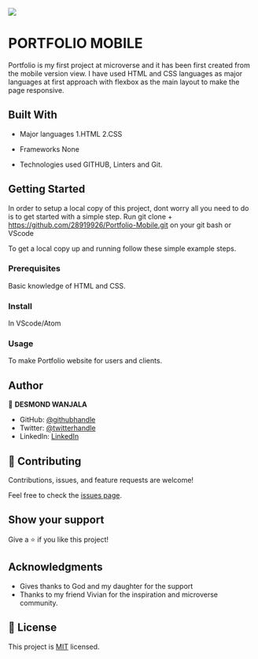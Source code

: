 ![](https://img.shields.io/badge/Microverse-blueviolet)

# PORTFOLIO MOBILE 

Portfolio is my first project at microverse and it has been first created from the mobile version view.
I have used HTML and CSS  languages as major languages at first approach with flexbox as the main layout to make the page responsive.


## Built With

- Major languages
 1.HTML
 2.CSS

- Frameworks
  None

- Technologies used
  GITHUB, Linters and Git.


## Getting Started

In order to setup a local copy of this project, dont worry all you need to do is to get started with a simple step.
Run git clone + https://github.com/28919926/Portfolio-Mobile.git on your git bash or VScode


To get a local copy up and running follow these simple example steps.

### Prerequisites
Basic knowledge of HTML and CSS.


### Install
In VScode/Atom

### Usage
To make Portfolio website for users and clients.

## Author

👤 **DESMOND WANJALA**

- GitHub: [@githubhandle](https://github.com/28919926)
- Twitter: [@twitterhandle](https://twitter.com/wanjala_desmond)
- LinkedIn: [LinkedIn](https://www.linkedin.com/in/wanjala-desmond-000927b6/)


## 🤝 Contributing

Contributions, issues, and feature requests are welcome!

Feel free to check the [issues page](https://github.com/28919926).

## Show your support

Give a ⭐️ if you like this project!

## Acknowledgments

- Gives thanks to God and my daughter for the support 
- Thanks to my friend Vivian for the inspiration and microverse community.

## 📝 License

This project is [MIT](./LICENSE) licensed.

